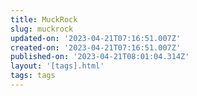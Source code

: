 ```yaml
---
title: MuckRock
slug: muckrock
updated-on: '2023-04-21T07:16:51.007Z'
created-on: '2023-04-21T07:16:51.007Z'
published-on: '2023-04-21T08:01:04.314Z'
layout: '[tags].html'
tags: tags
---
```



